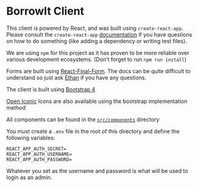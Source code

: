 # BorrowIt Client

This client is powered by React, and was built using `create-react-app`. Please consult the `create-react-app` [documentation](https://github.com/facebook/create-react-app/blob/master/packages/react-scripts/template/README.md) if you have questions on how to do something (like adding a dependency or writing test files). 

We are using `npm` for this project as it has proven to be more reliable over various development ecosystems. (Don't forget to run `npm run install`)

Forms are built using [React-Final-Form](https://github.com/final-form/react-final-form). The docs can be quite difficult to understand so just ask [Ethan](https://github.com/ethan-arrowood) if you have any questions.

The client is built using [Bootstrap 4](https://getbootstrap.com/docs/4.0/getting-started/introduction/)

[Open Iconic](https://useiconic.com/open) Icons are also available using the bootstrap implementation method

All components can be found in the [`src/components`](/src/components) directory

You must create a `.env` file in the root of this directory and define the following variables:

```
REACT_APP_AUTH_SECRET=
REACT_APP_AUTH_USERNAME=
REACT_APP_AUTH_PASSWORD=
```

Whatever you set as the username and password is what will be used to login as an admin.